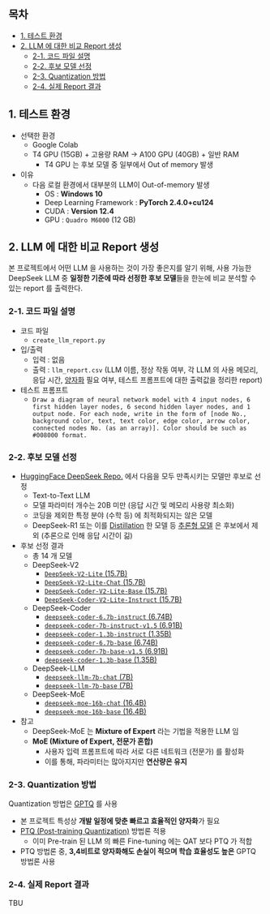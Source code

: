 ## 목차

* [1. 테스트 환경](#1-테스트-환경)
* [2. LLM 에 대한 비교 Report 생성](#2-llm-에-대한-비교-report-생성)
  * [2-1. 코드 파일 설명](#2-1-코드-파일-설명)
  * [2-2. 후보 모델 선정](#2-2-후보-모델-선정)
  * [2-3. Quantization 방법](#2-3-quantization-방법)
  * [2-4. 실제 Report 결과](#2-4-실제-report-결과)

## 1. 테스트 환경

* 선택한 환경
  * Google Colab
  * T4 GPU (15GB) + 고용량 RAM → A100 GPU (40GB) + 일반 RAM
    * T4 GPU 는 후보 모델 중 일부에서 Out of memory 발생 
* 이유
  * 다음 로컬 환경에서 대부분의 LLM이 Out-of-memory 발생
    * OS : **Windows 10**
    * Deep Learning Framework : **PyTorch 2.4.0+cu124**
    * CUDA : **Version 12.4**
    * GPU : ```Quadro M6000``` (12 GB)

## 2. LLM 에 대한 비교 Report 생성

본 프로젝트에서 어떤 LLM 을 사용하는 것이 가장 좋은지를 알기 위해, 사용 가능한 DeepSeek LLM 중 **일정한 기준에 따라 선정한 후보 모델**들을 한눈에 비교 분석할 수 있는 report 를 출력한다.

### 2-1. 코드 파일 설명

* 코드 파일
  * ```create_llm_report.py```
* 입/출력
  * 입력 : 없음
  * 출력 : ```llm_report.csv``` (LLM 이름, 정상 작동 여부, 각 LLM 의 사용 메모리, 응답 시간, [양자화](https://github.com/WannaBeSuperteur/AI-study/blob/main/AI%20Basics/LLM%20Basics/LLM_%EA%B8%B0%EC%B4%88_Quantization.md) 필요 여부, 테스트 프롬프트에 대한 출력값을 정리한 report)
* 테스트 프롬프트
  * ```Draw a diagram of neural network model with 4 input nodes, 6 first hidden layer nodes, 6 second hidden layer nodes, and 1 output node. For each node, write in the form of [node No., background color, text, text color, edge color, arrow color, connected nodes No. (as an array)]. Color should be such as #008000 format.```

### 2-2. 후보 모델 선정

* [HuggingFace DeepSeek Repo.](https://huggingface.co/deepseek-ai) 에서 다음을 모두 만족시키는 모델만 후보로 선정
  * Text-to-Text LLM
  * 모델 파라미터 개수는 20B 미만 (응답 시간 및 메모리 사용량 최소화)
  * 코딩을 제외한 특정 분야 (수학 등) 에 최적화되지는 않은 모델
  * DeepSeek-R1 또는 이를 [Distillation](https://github.com/WannaBeSuperteur/AI-study/blob/main/AI%20Basics/Deep%20Learning%20Basics/%EB%94%A5%EB%9F%AC%EB%8B%9D_%EA%B8%B0%EC%B4%88_Knowledge_Distillation.md) 한 모델 등 [추론형 모델](https://github.com/WannaBeSuperteur/AI-study/blob/main/AI%20Basics/LLM%20Basics/LLM_%EA%B8%B0%EC%B4%88_%EC%B6%94%EB%A1%A0%ED%98%95_%EB%AA%A8%EB%8D%B8.md) 은 후보에서 제외 (추론으로 인해 응답 시간이 긺)
* 후보 선정 결과
  * 총 14 개 모델
  * DeepSeek-V2
    * [```DeepSeek-V2-Lite``` (15.7B)](https://huggingface.co/deepseek-ai/DeepSeek-V2-Lite)
    * [```DeepSeek-V2-Lite-Chat``` (15.7B)](https://huggingface.co/deepseek-ai/DeepSeek-V2-Lite-Chat)
    * [```DeepSeek-Coder-V2-Lite-Base``` (15.7B)](https://huggingface.co/deepseek-ai/DeepSeek-Coder-V2-Lite-Base)
    * [```DeepSeek-Coder-V2-Lite-Instruct``` (15.7B)](https://huggingface.co/deepseek-ai/DeepSeek-Coder-V2-Lite-Instruct)
  * DeepSeek-Coder
    * [```deepseek-coder-6.7b-instruct``` (6.74B)](https://huggingface.co/deepseek-ai/deepseek-coder-6.7b-instruct)
    * [```deepseek-coder-7b-instruct-v1.5``` (6.91B)](https://huggingface.co/deepseek-ai/deepseek-coder-7b-instruct-v1.5)
    * [```deepseek-coder-1.3b-instruct``` (1.35B)](https://huggingface.co/deepseek-ai/deepseek-coder-1.3b-instruct)
    * [```deepseek-coder-6.7b-base``` (6.74B)](https://huggingface.co/deepseek-ai/deepseek-coder-6.7b-base)
    * [```deepseek-coder-7b-base-v1.5``` (6.91B)](https://huggingface.co/deepseek-ai/deepseek-coder-7b-base-v1.5)
    * [```deepseek-coder-1.3b-base``` (1.35B)](https://huggingface.co/deepseek-ai/deepseek-coder-1.3b-base)
  * DeepSeek-LLM
    * [```deepseek-llm-7b-chat``` (7B)](https://huggingface.co/deepseek-ai/deepseek-llm-7b-chat)
    * [```deepseek-llm-7b-base``` (7B)](https://huggingface.co/deepseek-ai/deepseek-llm-7b-base)
  * DeepSeek-MoE
    * [```deepseek-moe-16b-chat``` (16.4B)](https://huggingface.co/deepseek-ai/deepseek-moe-16b-chat)
    * [```deepseek-moe-16b-base``` (16.4B)](https://huggingface.co/deepseek-ai/deepseek-moe-16b-base)
* 참고
  * DeepSeek-MoE 는 **Mixture of Expert** 라는 기법을 적용한 LLM 임 
  * **MoE (Mixture of Expert, 전문가 혼합)**
    * 사용자 입력 프롬프트에 따라 서로 다른 네트워크 (전문가) 를 활성화
    * 이를 통해, 파라미터는 많아지지만 **연산량은 유지** 

### 2-3. Quantization 방법

Quantization 방법은 [GPTQ](https://github.com/WannaBeSuperteur/AI-study/blob/main/AI%20Basics/LLM%20Basics/LLM_%EA%B8%B0%EC%B4%88_Quantization.md#2-4-gptq-post-training-quantization-for-gpt-models) 를 사용

* 본 프로젝트 특성상 **개발 일정에 맞춘 빠르고 효율적인 양자화**가 필요
* [PTQ (Post-training Quantization)](https://github.com/WannaBeSuperteur/AI-study/blob/main/AI%20Basics/LLM%20Basics/LLM_%EA%B8%B0%EC%B4%88_Quantization.md#2-1-ptq-vs-qat) 방법론 적용
  * 이미 Pre-train 된 LLM 의 빠른 Fine-tuning 에는 QAT 보다 PTQ 가 적합
* PTQ 방법론 중, **3,4비트로 양자화해도 손실이 적으며 학습 효율성도 높은** GPTQ 방법론 사용

### 2-4. 실제 Report 결과

TBU